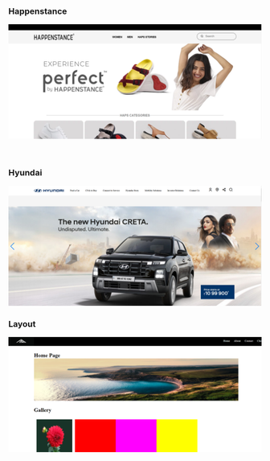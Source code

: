 <h3>Happenstance</h3>

<a href="https://github.com/Ankitmahajna022/CSS-project/tree/main/Happenstance"><img src="Happenstance.png"></a>

<br>

<h3>Hyundai</h3>

<a href="https://github.com/Ankitmahajna022/CSS-project/tree/main/Hyundai"><img src="Hyundai.png"></a>
<br>
<h3>Layout</h3>

<a href="https://github.com/Ankitmahajna022/CSS-project/tree/main/Layout"><img src="Screenshot 2024-12-19 154649.png"></a>


